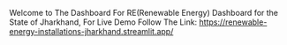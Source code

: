 Welcome to The Dashboard For RE(Renewable Energy) Dashboard for the State of Jharkhand, 
For Live Demo Follow The Link: https://renewable-energy-installations-jharkhand.streamlit.app/

